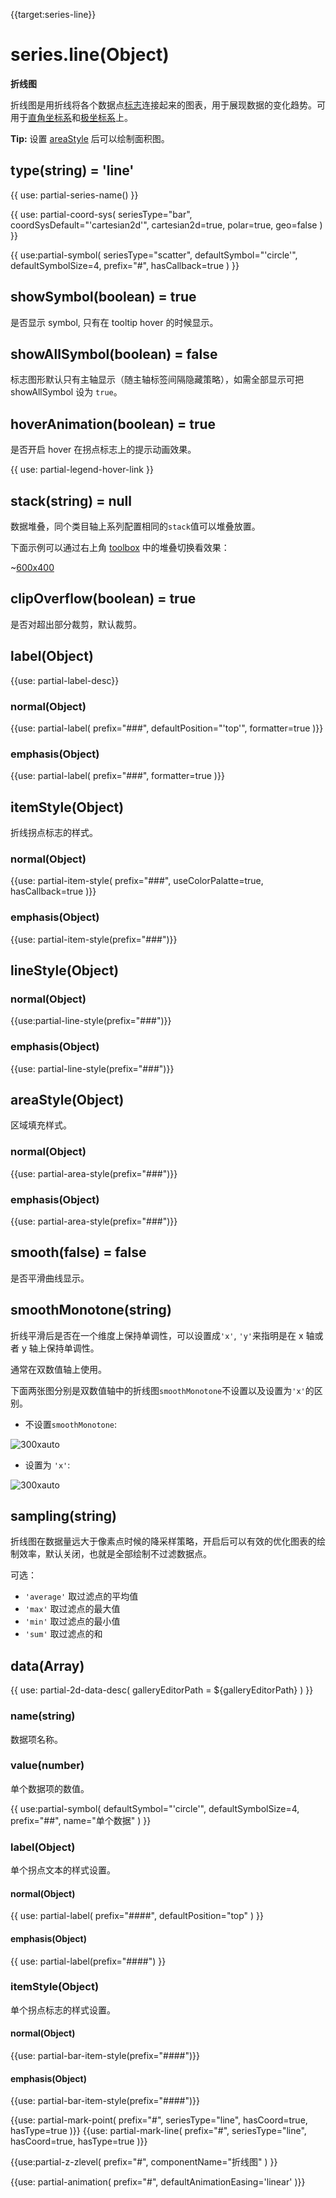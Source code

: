 {{target:series-line}}

# series.line(Object)

**折线图**

折线图是用折线将各个数据点[标志](~series-line.symbol)连接起来的图表，用于展现数据的变化趋势。可用于[直角坐标系](~grid)和[极坐标系](~polar)上。

**Tip:** 设置 [areaStyle](~series-line.areaStyle) 后可以绘制面积图。

## type(string) = 'line'

{{ use: partial-series-name() }}

{{ use: partial-coord-sys(
    seriesType="bar",
    coordSysDefault="'cartesian2d'",
    cartesian2d=true,
    polar=true,
    geo=false
) }}

{{ use:partial-symbol(
    seriesType="scatter",
    defaultSymbol="'circle'",
    defaultSymbolSize=4,
    prefix="#",
    hasCallback=true
) }}

## showSymbol(boolean) = true
是否显示 symbol, 只有在 tooltip hover 的时候显示。

## showAllSymbol(boolean) = false
标志图形默认只有主轴显示（随主轴标签间隔隐藏策略），如需全部显示可把 showAllSymbol 设为 `true`。

## hoverAnimation(boolean) = true
是否开启 hover 在拐点标志上的提示动画效果。

{{ use: partial-legend-hover-link }}

## stack(string) = null
数据堆叠，同个类目轴上系列配置相同的`stack`值可以堆叠放置。

下面示例可以通过右上角 [toolbox](~toolbox) 中的堆叠切换看效果：

~[600x400](${galleryViewPath}doc-example/line-stack-tiled&edit=1&reset=1)

## clipOverflow(boolean) = true
是否对超出部分裁剪，默认裁剪。

## label(Object)
{{use: partial-label-desc}}
### normal(Object)
{{use: partial-label(
    prefix="###",
    defaultPosition="'top'",
    formatter=true
)}}
### emphasis(Object)
{{use: partial-label(
    prefix="###",
    formatter=true
)}}

## itemStyle(Object)
折线拐点标志的样式。
### normal(Object)
{{use: partial-item-style(
    prefix="###",
    useColorPalatte=true,
    hasCallback=true
)}}
### emphasis(Object)
{{use: partial-item-style(prefix="###")}}

## lineStyle(Object)
### normal(Object)
{{use:partial-line-style(prefix="###")}}
### emphasis(Object)
{{use: partial-line-style(prefix="###")}}

## areaStyle(Object)
区域填充样式。
### normal(Object)
{{use: partial-area-style(prefix="###")}}
### emphasis(Object)
{{use: partial-area-style(prefix="###")}}

## smooth(false) = false
是否平滑曲线显示。

## smoothMonotone(string)
折线平滑后是否在一个维度上保持单调性，可以设置成`'x'`, `'y'`来指明是在 x 轴或者 y 轴上保持单调性。

通常在双数值轴上使用。

下面两张图分别是双数值轴中的折线图`smoothMonotone`不设置以及设置为`'x'`的区别。

+ 不设置`smoothMonotone`:

![300xauto](~smooth-monotone-none.png)

+ 设置为 `'x'`:

![300xauto](~smooth-monotone-x.png)

## sampling(string)

折线图在数据量远大于像素点时候的降采样策略，开启后可以有效的优化图表的绘制效率，默认关闭，也就是全部绘制不过滤数据点。

可选：
+ `'average'` 取过滤点的平均值
+ `'max'` 取过滤点的最大值
+ `'min'` 取过滤点的最小值
+ `'sum'` 取过滤点的和

## data(Array)

{{ use: partial-2d-data-desc(
    galleryEditorPath = ${galleryEditorPath}
) }}

### name(string)
数据项名称。

### value(number)
单个数据项的数值。

{{ use:partial-symbol(
    defaultSymbol="'circle'",
    defaultSymbolSize=4,
    prefix="##",
    name="单个数据"
) }}

### label(Object)
单个拐点文本的样式设置。
#### normal(Object)
{{ use: partial-label(
    prefix="####",
    defaultPosition="top"
) }}
#### emphasis(Object)
{{ use: partial-label(prefix="####") }}

### itemStyle(Object)
单个拐点标志的样式设置。
#### normal(Object)
{{use: partial-bar-item-style(prefix="####")}}
#### emphasis(Object)
{{use: partial-bar-item-style(prefix="####")}}

{{use: partial-mark-point(
    prefix="#",
    seriesType="line",
    hasCoord=true,
    hasType=true
)}}
{{use: partial-mark-line(
    prefix="#",
    seriesType="line",
    hasCoord=true,
    hasType=true
)}}

{{use:partial-z-zlevel(
    prefix="#",
    componentName="折线图"
) }}

{{use: partial-animation(
    prefix="#",
    defaultAnimationEasing='linear'
)}}
